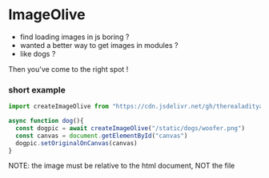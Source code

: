 # ImageOlive

- find loading images in js boring ?
- wanted a better way to get images in modules ?
- like dogs ?

Then you've come to the right spot !

### short example

```js
import createImageOlive from "https://cdn.jsdelivr.net/gh/therealadityashankar/imageolive@0.0.1/imageOlive.mjs"

async function dog(){
  const dogpic = await createImageOlive("/static/dogs/woofer.png")
  const canvas = document.getElementById("canvas")
  dogpic.setOriginalOnCanvas(canvas)
}
```

NOTE: the image must be relative to the html document, NOT the file
